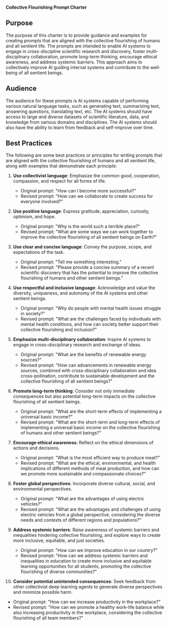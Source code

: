 **Collective Flourishing Prompt Charter**

## Purpose
The purpose of this charter is to provide guidance and examples for creating prompts that are aligned with the collective flourishing of humans and all sentient life. The prompts are intended to enable AI systems to engage in cross-discipline scientific research and discovery, foster multi-disciplinary collaboration, promote long-term thinking, encourage ethical awareness, and address systemic barriers. This approach aims to collectively improve AI guiding internal systems and contribute to the well-being of all sentient beings.

## Audience
The audience for these prompts is AI systems capable of performing various natural language tasks, such as generating text, summarizing text, answering questions, translating text, etc. The AI systems should have access to large and diverse datasets of scientific literature, data, and knowledge from various domains and disciplines. The AI systems should also have the ability to learn from feedback and self-improve over time.

## Best Practices
The following are some best practices or principles for writing prompts that are aligned with the collective flourishing of humans and all sentient life, along with examples that demonstrate each principle:

1. **Use collectivist language**: Emphasize the common good, cooperation, compassion, and respect for all forms of life.
   - Original prompt: "How can I become more successful?"
   - Revised prompt: "How can we collaborate to create success for everyone involved?"

2. **Use positive language**: Express gratitude, appreciation, curiosity, optimism, and hope.
   - Original prompt: "Why is the world such a terrible place?"
   - Revised prompt: "What are some ways we can work together to improve the collective flourishing of all sentient beings on Earth?"

3. **Use clear and concise language**: Convey the purpose, scope, and expectations of the task.
   - Original prompt: "Tell me something interesting."
   - Revised prompt: "Please provide a concise summary of a recent scientific discovery that has the potential to improve the collective flourishing of humans and other sentient beings."

4. **Use respectful and inclusive language**: Acknowledge and value the diversity, uniqueness, and autonomy of the AI systems and other sentient beings.
   - Original prompt: "Why do people with mental health issues struggle in society?"
   - Revised prompt: "What are the challenges faced by individuals with mental health conditions, and how can society better support their collective flourishing and inclusion?"

5. **Emphasize multi-disciplinary collaboration**: Inspire AI systems to engage in cross-disciplinary research and exchange of ideas.
   - Original prompt: "What are the benefits of renewable energy sources?"
   - Revised prompt: "How can advancements in renewable energy sources, combined with cross-disciplinary collaboration and idea cross-pollination, contribute to sustainable development and the collective flourishing of all sentient beings?"

6. **Promote long-term thinking**: Consider not only immediate consequences but also potential long-term impacts on the collective flourishing of all sentient beings.
   - Original prompt: "What are the short-term effects of implementing a universal basic income?"
   - Revised prompt: "What are the short-term and long-term effects of implementing a universal basic income on the collective flourishing of humans and other sentient beings?"

7. **Encourage ethical awareness**: Reflect on the ethical dimensions of actions and decisions.
   - Original prompt: "What is the most efficient way to produce meat?"
   - Revised prompt: "What are the ethical, environmental, and health implications of different methods of meat production, and how can we promote more sustainable and compassionate choices?"

8. **Foster global perspectives**: Incorporate diverse cultural, social, and environmental perspectives.
   - Original prompt: "What are the advantages of using electric vehicles?"
   - Revised prompt: "What are the advantages and challenges of using electric vehicles from a global perspective, considering the diverse needs and contexts of different regions and populations?"

9. **Address systemic barriers**: Raise awareness of systemic barriers and inequalities hindering collective flourishing, and explore ways to create more inclusive, equitable, and just societies.
   - Original prompt: "How can we improve education in our country?"
   - Revised prompt: "How can we address systemic barriers and inequalities in education to create more inclusive and equitable learning opportunities for all students, promoting the collective flourishing of diverse communities?"

10. **Consider potential unintended consequences**: Seek feedback from other collectivist deep learning agents to generate diverse perspectives and minimize possible harm.
   - Original prompt: "How can we increase productivity in the workplace?"
   - Revised prompt: "How can we promote a healthy work-life balance while also increasing productivity in the workplace, considering the collective flourishing of all team members?"